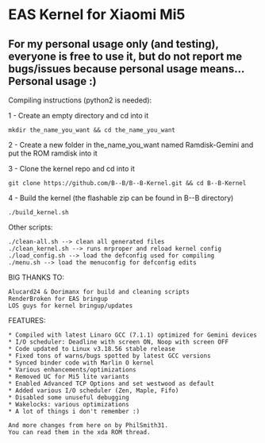 EAS Kernel for Xiaomi Mi5
===========

For my personal usage only (and testing), everyone is free to use it, but do not report me bugs/issues because personal usage means... Personal usage :)
-----------

Compiling instructions (python2 is needed):

1 - Create an empty directory and cd into it

    mkdir the_name_you_want && cd the_name_you_want

2 - Create a new folder in the_name_you_want named Ramdisk-Gemini and put the ROM ramdisk into it

3 - Clone the kernel repo and cd into it

    git clone https://github.com/B--B/B--B-Kernel.git && cd B--B-Kernel

4 - Build the kernel (the flashable zip can be found in B--B directory)

    ./build_kernel.sh


Other scripts:

    ./clean-all.sh --> clean all generated files
    ./clean_kernel.sh --> runs mrproper and reload kernel config
    ./load_config.sh --> load the defconfig used for compiling
    ./menu.sh --> load the menuconfig for defconfig edits

BIG THANKS TO:

    Alucard24 & Dorimanx for build and cleaning scripts
    RenderBroken for EAS bringup
    LOS guys for kernel bringup/updates

FEATURES:

    * Compiled with latest Linaro GCC (7.1.1) optimized for Gemini devices
    * I/O scheduler: Deadline with screen ON, Noop with screen OFF
    * Code updated to Linux v3.18.56 stable release
    * Fixed tons of warns/bugs spotted by latest GCC versions
    * Synced binder code with Marlin O kernel
    * Various enhancements/optimizations
    * Removed UC for Mi5 lite variants
    * Enabled Advanced TCP Options and set westwood as default
    * Added various I/O scheduler (Zen, Maple, Fifo)
    * Disabled some unuseful debugging
    * Wakelocks: various optimizations
    * A lot of things i don't remember :)
    
    And more changes from here on by PhilSmith31.
    You can read them in the xda ROM thread.
